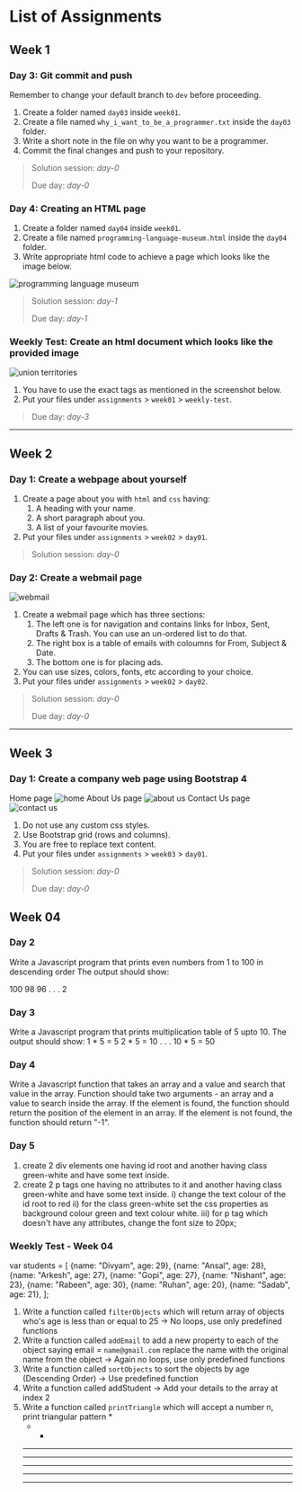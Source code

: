 # List of Assignments

## Week 1

### Day 3: Git commit and push

Remember to change your default branch to `dev` before proceeding.

1. Create a folder named `day03` inside `week01`.
2. Create a file named `why_i_want_to_be_a_programmer.txt` inside the `day03` folder.
3. Write a short note in the file on why you want to be a programmer.
4. Commit the final changes and push to your repository.

> Solution session: _day-0_
>
> Due day: _day-0_

### Day 4: Creating an HTML page

1. Create a folder named `day04` inside `week01`.
2. Create a file named `programming-language-museum.html` inside the `day04` folder.
3. Write appropriate html code to achieve a page which looks like the image below.

![programming language museum](images/programming-language-museum.png)

> Solution session: _day-1_
>
> Due day: _day-1_
### Weekly Test: Create an html document which looks like the provided image
![union territories](images/union-territories.png)

1. You have to use the exact tags as mentioned in the screenshot below.
2. Put your files under `assignments` > `week01` > `weekly-test`.


> Due day: _day-3_
----------
## Week 2

### Day 1: Create a webpage about yourself

1. Create a page about you with `html` and `css` having:
    1. A heading with your name.
    2. A short paragraph about you.
    3. A list of your favourite movies.
2. Put your files under `assignments` > `week02` > `day01`.

> Solution session: _day-0_
>
### Day 2: Create a webmail page
![webmail](images/webmail.png)

1. Create a webmail page which has three sections:
    1. The left one is for navigation and contains links for Inbox, Sent, Drafts & Trash. You can use an un-ordered list to do that.
    2. The right box is a table of emails with coloumns for From, Subject & Date.
    3. The bottom one is for placing ads.
2. You can use sizes, colors, fonts, etc according to your choice.
3. Put your files under `assignments` > `week02` > `day02`.

> Solution session: _day-0_
>
> Due day: _day-0_
----------
## Week 3
### Day 1: Create a company web page using Bootstrap 4

Home page
![home](images/bootstrap-company-home.png)
About Us page
![about us](images/bootstrap-company-about.png)
Contact Us page
![contact us](images/bootstrap-company-contact.png)

1. Do not use any custom css styles.
2. Use Bootstrap grid (rows and columns).
3. You are free to replace text content.
4. Put your files under `assignments` > `week03` > `day01`.

> Solution session: _day-0_
>
> Due day: _day-0_

## Week 04 

### Day 2
Write a Javascript program that prints even numbers from 1 to 100 in descending order
The output should show:

100
98
96
.
.
.
2

### Day 3
Write a Javascript program that prints multiplication table of 5 upto 10.
The output should show:
1 * 5 = 5
2 * 5 = 10
.
.
.
10 * 5 = 50

### Day 4
Write a Javascript function that takes an array and a value and search that value in the array.
Function should take two arguments - an array and a value to search inside the array.
If the element is found, the function should return the position of the element in an array.
If the element is not found, the function should return "-1".

### Day 5
1. create 2 div elements one having id root and another having class green-white and have some text inside.
2. create 2 p tags one having no attributes to it and another having class green-white and have some text inside.
i) change the text colour of the id root to red
ii) for the class green-white set the css properties as background colour green and text colour white.
iii) for p tag which doesn't have any attributes, change the font size to 20px;

### Weekly Test - Week 04 
var students = [
    {name: "Divyam", age: 29},
    {name: "Ansal", age: 28},
    {name: "Arkesh", age: 27},
    {name: "Gopi", age: 27},
    {name: "Nishant", age: 23},
    {name: "Rabeen", age: 30},
    {name: "Ruhan", age: 20},
    {name: "Sadab", age: 21},
];
1) Write a function called `filterObjects` which will return array of objects who's age is less than or equal to 25
    -> No loops, use only predefined functions 
2) Write a function called `addEmail` to add a new property to each of the object saying email = `name@gmail.com` replace the name with the original name from the object
    -> Again no loops, use only predefined functions 
3) Write a function called `sortObjects` to sort the objects by age (Descending Order)
    -> Use predefined function 
4) Write a function called addStudent
    -> Add your details to the array at index 2 
5) Write a function called `printTriangle` which will accept a number n, print triangular pattern
    *
    * * 
    * * *
    * * * *
    * * * * *
    * * * * * *
    * * * * * * *